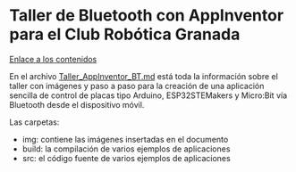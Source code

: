 # Taller de Bluetooth con AppInventor para el Club Robótica Granada

[Enlace a los contenidos](https://clubroboticagranada.github.io/Taller-Bluetooth-con-APPInventor-CRGR/)

En el archivo [Taller_AppInventor_BT.md](./Taller_AppInventor_BT.md) está toda la información sobre el taller con imágenes y paso a paso para la creación de una aplicación sencilla de control de placas tipo Arduino, ESP32STEMakers y Micro:Bit vía Bluetooth desde el dispositivo móvil.

Las carpetas:

- img: contiene las imágenes insertadas en el documento
- build: la compilación de varios ejemplos de aplicaciones
- src: el código fuente de varios ejemplos de aplicaciones
